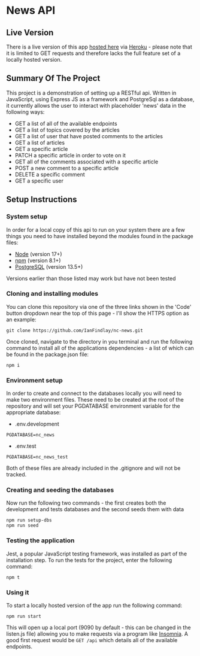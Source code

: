 # News API

## Live Version

There is a live version of this app [hosted here](https://ncnewsian.herokuapp.com/api) via [Heroku](https://heroku.com) - please note that it is limited to GET requests and therefore lacks the full feature set of a locally hosted version.

## Summary Of The Project

This project is a demonstration of setting up a RESTful api. Written in JavaScript, using Express JS as a framework and PostgreSql as a database, it currently allows the user to interact with placeholder 'news' data in the following ways:

- GET a list of all of the available endpoints
- GET a list of topics covered by the articles
- GET a list of user that have posted comments to the articles
- GET a list of articles
- GET a specific article
- PATCH a specific article in order to vote on it
- GET all of the comments associated with a specific article
- POST a new comment to a specific article
- DELETE a specific comment
- GET a specific user

## Setup Instructions

### System setup

In order for a local copy of this api to run on your system there are a few things you need to have installed beyond the modules found in the package files:

- [Node](https://nodejs.org/en/) (version 17+)
- [npm](https://www.npmjs.com/) (version 8.1+)
- [PostgreSQL](https://www.postgresql.org/) (version 13.5+)

Versions earlier than those listed may work but have not been tested

### Cloning and installing modules

You can clone this repository via one of the three links shown in the 'Code' button dropdown near the top of this page - I'll show the HTTPS option as an example:

```
git clone https://github.com/IanFindlay/nc-news.git
```

Once cloned, navigate to the directory in you terminal and run the following command to install all of the applications dependencies - a list of which can be found in the package.json file:

```
npm i
```

### Environment setup

In order to create and connect to the databases locally you will need to make two environment files. These need to be created at the root of the repository and will set your PGDATABASE environment variable for the appropriate database:

- .env.development

```
PGDATABASE=nc_news
```

- .env.test

```
PGDATABASE=nc_news_test
```

Both of these files are already included in the .gitignore and will not be tracked.

### Creating and seeding the databases

Now run the following two commands - the first creates both the development and tests databases and the second seeds them with data

```
npm run setup-dbs
npm run seed
```

### Testing the application

Jest, a popular JavaScript testing framework, was installed as part of the installation step. To run the tests for the project, enter the following command:

```
npm t
```

### Using it

To start a locally hosted version of the app run the following command:

```
npm run start
```

This will open up a local port (9090 by default - this can be changed in the listen.js file) allowing you to make requests via a program like [Insomnia](https://insomnia.rest/download). A good first request would be `GET /api` which details all of the available endpoints.
